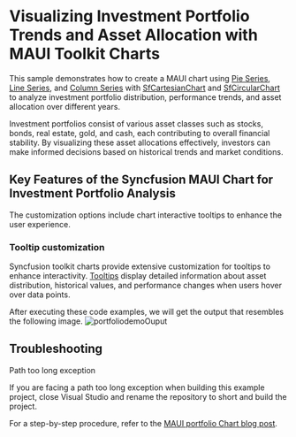 # Visualizing Investment Portfolio Trends and Asset Allocation with MAUI Toolkit Charts

This sample demonstrates how to create a MAUI chart using [Pie Series](https://www.syncfusion.com/maui-controls/maui-circular-charts/maui-pie-chart), [Line Series](https://www.syncfusion.com/maui-controls/maui-cartesian-charts/maui-line-chart), and [Column Series](https://www.syncfusion.com/maui-controls/maui-cartesian-charts/maui-column-chart) with [SfCartesianChart](https://www.syncfusion.com/maui-controls/maui-cartesian-charts) and [SfCircularChart](https://www.syncfusion.com/maui-controls/maui-circular-charts) to analyze investment portfolio distribution, performance trends, and asset allocation over different years.

Investment portfolios consist of various asset classes such as stocks, bonds, real estate, gold, and cash, each contributing to overall financial stability. By visualizing these asset allocations effectively, investors can make informed decisions based on historical trends and market conditions.


## Key Features of the Syncfusion MAUI Chart for Investment Portfolio Analysis

The customization options include chart interactive tooltips to enhance the user experience.

### Tooltip customization

Syncfusion toolkit charts provide extensive customization for tooltips to enhance interactivity. [Tooltips](https://help.syncfusion.com/maui/cartesian-charts/tooltip#template) display detailed information about asset distribution, historical values, and performance changes when users hover over data points.

After executing these code examples, we will get the output that resembles the following image.
 ![portfoliodemoOuput](https://github.com/user-attachments/assets/8b062983-73cc-4a9e-9324-acb7f0c71a85)



## Troubleshooting
Path too long exception

If you are facing a path too long exception when building this example project, close Visual Studio and rename the repository to short and build the project.

For a step-by-step procedure, refer to the [MAUI portfolio Chart blog post]().
